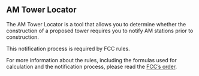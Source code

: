 ## AM Tower Locator

The AM Tower Locator is a tool that allows you to determine whether the construction of a proposed tower requires you to notify AM stations prior to construction.

This notification process is required by FCC rules.

For more information about the rules, including the formulas used for calculation and the notification process, please read the [FCC’s order](http://transition.fcc.gov/Daily_Releases/Daily_Business/2013/db0816/FCC-13-115A1.pdf).